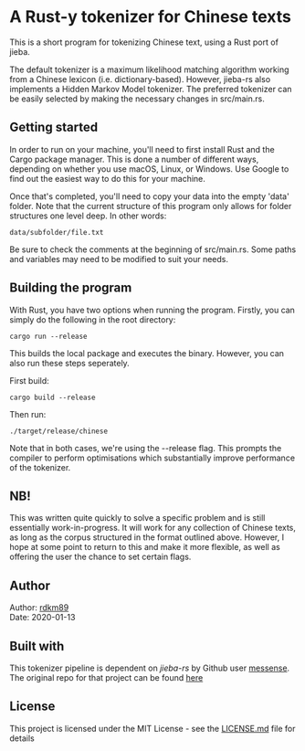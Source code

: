 # A Rust-y tokenizer for Chinese texts #

This is a short program for tokenizing Chinese text, using a Rust port of jieba.

The default tokenizer is a maximum likelihood matching algorithm working from a Chinese lexicon (i.e. dictionary-based). However, jieba-rs also implements a Hidden Markov Model tokenizer. The preferred tokenizer can be easily selected by making the necessary changes in src/main.rs.

## Getting started

In order to run on your machine, you'll need to first install Rust and the Cargo package manager. This is done a number of different ways, depending on whether you use macOS, Linux, or Windows. Use Google to find out the easiest way to do this for your machine.

Once that's completed, you'll need to copy your data into the empty 'data' folder. Note that the current structure of this program only allows for folder structures one level deep. In other words:

``` 
data/subfolder/file.txt
```

Be sure to check the comments at the beginning of src/main.rs. Some paths and variables may need to be modified to suit your needs.

## Building the program

With Rust, you have two options when running the program. Firstly, you can simply do the following in the root directory:

```
cargo run --release
``` 

This builds the local package and executes the binary. However, you can also run these steps seperately. 

First build:

```
cargo build --release
```

Then run:
```
./target/release/chinese
```

Note that in both cases, we're using the --release flag. This prompts the compiler to perform optimisations which substantially improve performance of the tokenizer.

## NB!

This was written quite quickly to solve a specific problem and is still essentially work-in-progress. It will work for any collection of Chinese texts, as long as the corpus structured in the format outlined above. However, I hope at some point to return to this and make it more flexible, as well as offering the user the chance to set certain flags. 


## Author
Author:		[rdkm89](https://github.com/rdkm89) <br>
Date:		2020-01-13

## Built with

This tokenizer pipeline is dependent on _jieba-rs_ by Github user [messense](https://github.com/messense). The original repo for that project can be found [here](https://github.com/messense/jieba-rs)

## License

This project is licensed under the MIT License - see the [LICENSE.md](LICENSE.md) file for details

 
